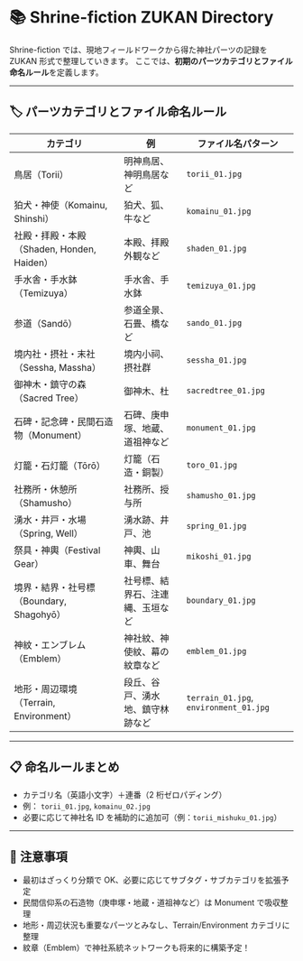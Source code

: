 # 📚 Shrine-fiction ZUKAN Directory

Shrine-fiction では、現地フィールドワークから得た神社パーツの記録を ZUKAN 形式で整理していきます。
ここでは、**初期のパーツカテゴリとファイル命名ルール**を定義します。

---

## 🏷️ パーツカテゴリとファイル命名ルール

| カテゴリ                                   | 例                               | ファイル名パターン                     |
| ------------------------------------------ | -------------------------------- | -------------------------------------- |
| 鳥居（Torii）                              | 明神鳥居、神明鳥居など           | `torii_01.jpg`                         |
| 狛犬・神使（Komainu, Shinshi）             | 狛犬、狐、牛など                 | `komainu_01.jpg`                       |
| 社殿・拝殿・本殿（Shaden, Honden, Haiden） | 本殿、拝殿外観など               | `shaden_01.jpg`                        |
| 手水舎・手水鉢（Temizuya）                 | 手水舎、手水鉢                   | `temizuya_01.jpg`                      |
| 参道（Sandō）                              | 参道全景、石畳、橋など           | `sando_01.jpg`                         |
| 境内社・摂社・末社（Sessha, Massha）       | 境内小祠、摂社群                 | `sessha_01.jpg`                        |
| 御神木・鎮守の森（Sacred Tree）            | 御神木、杜                       | `sacredtree_01.jpg`                    |
| 石碑・記念碑・民間石造物（Monument）       | 石碑、庚申塚、地蔵、道祖神など   | `monument_01.jpg`                      |
| 灯籠・石灯籠（Tōrō）                       | 灯籠（石造・銅製）               | `toro_01.jpg`                          |
| 社務所・休憩所（Shamusho）                 | 社務所、授与所                   | `shamusho_01.jpg`                      |
| 湧水・井戸・水場（Spring, Well）           | 湧水跡、井戸、池                 | `spring_01.jpg`                        |
| 祭具・神輿（Festival Gear）                | 神輿、山車、舞台                 | `mikoshi_01.jpg`                       |
| 境界・結界・社号標（Boundary, Shagohyō）   | 社号標、結界石、注連縄、玉垣など | `boundary_01.jpg`                      |
| 神紋・エンブレム（Emblem）                 | 神社紋、神使紋、幕の紋章など     | `emblem_01.jpg`                        |
| 地形・周辺環境（Terrain, Environment）     | 段丘、谷戸、湧水地、鎮守林跡など | `terrain_01.jpg`, `environment_01.jpg` |

---

## 📋 命名ルールまとめ

- カテゴリ名（英語小文字）＋連番（2 桁ゼロパディング）
- 例： `torii_01.jpg`, `komainu_02.jpg`
- 必要に応じて神社名 ID を補助的に追加可（例：`torii_mishuku_01.jpg`）

---

## 🧠 注意事項

- 最初はざっくり分類で OK、必要に応じてサブタグ・サブカテゴリを拡張予定
- 民間信仰系の石造物（庚申塚・地蔵・道祖神など）は Monument で吸収整理
- 地形・周辺状況も重要なパーツとみなし、Terrain/Environment カテゴリに整理
- 紋章（Emblem）で神社系統ネットワークも将来的に構築予定！
